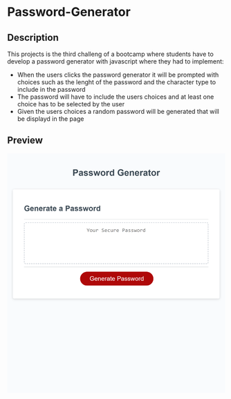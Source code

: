 # Password-Generator

## Description
This projects is the third challeng of a bootcamp where students have to develop a password generator with javascript where they had to implement: 

  * When the users clicks the password generator it will be prompted with choices such as the lenght of the password and the character type to include in the password
  * The password will have to include the users choices and at least one choice has to be selected by the user
  * Given the users choices a random password will be generated that will be displayd in the page

## Preview 

![](https://github.com/VascoMiguens/Password-Generator/blob/main/assets/screenshot.png)

